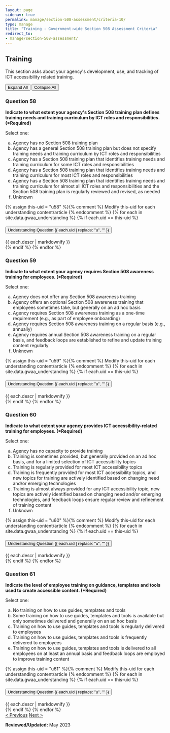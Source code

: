 ```yaml
---
layout: page
sidenav: true
permalink: manage/section-508-assessment/criteria-10/
type: manage
title: "Training - Government-wide Section 508 Assessment Criteria"
redirect_to:
- manage/section-508-assessment/
---
```


<H2 id="training">Training</H2>
<p>This section asks about your agency's development, use, and tracking of ICT accessibility related training. </p>

<!-- Expand/Collapse All "Understanding" Content -->
<div class="margin-y-3 margin-x-1">
    <button id="expand-all" class="usa-button">Expand All</button>
    <button id="collapse-all" class="usa-button">Collapse All</button>
</div>

<div class="usa-card-group">
<!-- begin insert criteria -->

<!-- Q:058-->
<div id="q58" class="usa-card tablet:grid-col-12">
    <div class="usa-card__container border-top">
        <div class="usa-card__header">
            <h3 class="usa-card__heading"> Question 58 </h3>
        </div>
        <div class="usa-card__body">
            <p><strong> Indicate to what extent your agency's Section 508 training plan defines training needs and
                    training curriculum by ICT roles and responsibilities. (*Required) </strong></p>
            <p> Select one: </p>
            <p>
            <ol type="a">
                <li>Agency has no Section 508 training plan</li>
                <li>Agency has a general Section 508 training plan but does not specify training needs and training
                    curriculum by ICT roles and responsibilities</li>
                <li>Agency has a Section 508 training plan that identifies training needs and training curriculum for
                    some ICT roles and responsibilities</li>
                <li>Agency has a Section 508 training plan that identifies training needs and training curriculum for
                    most ICT roles and responsibilities</li>
                <li>Agency has a Section 508 training plan that identifies training needs and training curriculum for
                    almost all ICT roles and responsibilities and the Section 508 training plan is regularly reviewed
                    and revised, as needed</li>
                <li>Unknown</li>
            </ol>
            </p>
        </div>
        {% assign this-uid = "u58" %}{% comment %} Modify this-uid for each understanding content/article {% endcomment %}
        {% for each in site.data.gwaa_understanding %}
            {% if each.uid == this-uid %}
            <!-- Understanding -->
            <div class="border-top-05 border-primary margin-top-1">
                <div class="usa-accordion">
                    <h4 class="usa-accordion__heading">
                        <button
                        type="button"
                        class="usa-accordion__button understand_button padding-left-3 radius-bottom-lg"
                        aria-expanded="false"
                        aria-controls="{{ each.uid }}"
                        >
                        Understanding Question {{ each.uid | replace: "u", "" }}
                        </button>
                    </h4>
                    <div id="{{ each.uid }}" class="usa-accordion__content understand_content usa-prose padding-x-3 padding-y-0 bg-primary-lighter text-primary-darker border-top-05 border-primary radius-bottom-lg">
                        <div class="margin-x-auto margin-y-0">
                            {{ each.descr | markdownify }}
                        </div>
                    </div>
                </div>
            </div>
            {% endif %}
        {% endfor %}
    </div>
</div>
<!-- Q:059-->
<div id="q59" class="usa-card tablet:grid-col-12">
    <div class="usa-card__container border-top">
        <div class="usa-card__header">
            <h3 class="usa-card__heading"> Question 59 </h3>
        </div>
        <div class="usa-card__body">
            <p><strong> Indicate to what extent your agency requires Section 508 awareness training for employees.
                    (*Required) </strong></p>
            <p> Select one: </p>
            <p>
            <ol type="a">
                <li>Agency does not offer any Section 508 awareness training</li>
                <li>Agency offers an optional Section 508 awareness training that employees sometimes take, but
                    generally on an ad hoc basis</li>
                <li>Agency requires Section 508 awareness training as a one-time requirement (e.g., as part of employee
                    onboarding)</li>
                <li>Agency requires Section 508 awareness training on a regular basis (e.g., annually)</li>
                <li>Agency requires annual Section 508 awareness training on a regular basis, and feedback loops are
                    established to refine and update training content regularly</li>
                <li>Unknown</li>
            </ol>
            </p>
        </div>
        {% assign this-uid = "u59" %}{% comment %} Modify this-uid for each understanding content/article {% endcomment %}
        {% for each in site.data.gwaa_understanding %}
            {% if each.uid == this-uid %}
            <!-- Understanding -->
            <div class="border-top-05 border-primary margin-top-1">
                <div class="usa-accordion">
                    <h4 class="usa-accordion__heading">
                        <button
                        type="button"
                        class="usa-accordion__button understand_button padding-left-3 radius-bottom-lg"
                        aria-expanded="false"
                        aria-controls="{{ each.uid }}"
                        >
                        Understanding Question {{ each.uid | replace: "u", "" }}
                        </button>
                    </h4>
                    <div id="{{ each.uid }}" class="usa-accordion__content understand_content usa-prose padding-x-3 padding-y-0 bg-primary-lighter text-primary-darker border-top-05 border-primary radius-bottom-lg">
                        <div class="margin-x-auto margin-y-0">
                            {{ each.descr | markdownify }}
                        </div>
                    </div>
                </div>
            </div>
            {% endif %}
        {% endfor %}
    </div>
</div>
<!-- Q:060-->
<div id="q60" class="usa-card tablet:grid-col-12">
    <div class="usa-card__container border-top">
        <div class="usa-card__header">
            <h3 class="usa-card__heading"> Question 60 </h3>
        </div>
        <div class="usa-card__body">
            <p><strong> Indicate to what extent your agency provides ICT accessibility-related training for employees.
                    (*Required) </strong></p>
            <p> Select one: </p>
            <p>
            <ol type="a">
                <li>Agency has no capacity to provide training</li>
                <li>Training is sometimes provided, but generally provided on an ad hoc basis, and for a limited
                    selection of ICT accessibility topics</li>
                <li>Training is regularly provided for most ICT accessibility topics</li>
                <li>Training is frequently provided for most ICT accessibility topics, and new topics for training are
                    actively identified based on changing need and/or emerging technologies</li>
                <li>Training is almost always provided for any ICT accessibility topic, new topics are actively
                    identified based on changing need and/or emerging technologies, and feedback loops ensure regular
                    review and refinement of training content</li>
                <li>Unknown</li>
            </ol>
            </p>
        </div>
        {% assign this-uid = "u60" %}{% comment %} Modify this-uid for each understanding content/article {% endcomment %}
        {% for each in site.data.gwaa_understanding %}
            {% if each.uid == this-uid %}
            <!-- Understanding -->
            <div class="border-top-05 border-primary margin-top-1">
                <div class="usa-accordion">
                    <h4 class="usa-accordion__heading">
                        <button
                        type="button"
                        class="usa-accordion__button understand_button padding-left-3 radius-bottom-lg"
                        aria-expanded="false"
                        aria-controls="{{ each.uid }}"
                        >
                        Understanding Question {{ each.uid | replace: "u", "" }}
                        </button>
                    </h4>
                    <div id="{{ each.uid }}" class="usa-accordion__content understand_content usa-prose padding-x-3 padding-y-0 bg-primary-lighter text-primary-darker border-top-05 border-primary radius-bottom-lg">
                        <div class="margin-x-auto margin-y-0">
                            {{ each.descr | markdownify }}
                        </div>
                    </div>
                </div>
            </div>
            {% endif %}
        {% endfor %}
    </div>
</div>
<!-- Q:061-->
<div id="q61" class="usa-card tablet:grid-col-12">
    <div class="usa-card__container border-top">
        <div class="usa-card__header">
            <h3 class="usa-card__heading"> Question 61 </h3>
        </div>
        <div class="usa-card__body">
            <p><strong> Indicate the level of employee training on guidance, templates and tools used to create
                    accessible content. (*Required) </strong></p>
            <p> Select one: </p>
            <p>
            <ol type="a">
                <li>No training on how to use guides, templates and tools</li>
                <li>Some training on how to use guides, templates and tools is available but only sometimes delivered
                    and generally on an ad hoc basis</li>
                <li>Training on how to use guides, templates and tools is regularly delivered to employees</li>
                <li>Training on how to use guides, templates and tools is frequently delivered to employees</li>
                <li>Training on how to use guides, templates and tools is delivered to all employees on at least an
                    annual basis and feedback loops are employed to improve training content</li>
            </ol>
            </p>
        </div>
        {% assign this-uid = "u61" %}{% comment %} Modify this-uid for each understanding content/article {% endcomment %}
        {% for each in site.data.gwaa_understanding %}
            {% if each.uid == this-uid %}
            <!-- Understanding -->
            <div class="border-top-05 border-primary margin-top-1">
                <div class="usa-accordion">
                    <h4 class="usa-accordion__heading">
                        <button
                        type="button"
                        class="usa-accordion__button understand_button padding-left-3 radius-bottom-lg"
                        aria-expanded="false"
                        aria-controls="{{ each.uid }}"
                        >
                        Understanding Question {{ each.uid | replace: "u", "" }}
                        </button>
                    </h4>
                    <div id="{{ each.uid }}" class="usa-accordion__content understand_content usa-prose padding-x-3 padding-y-0 bg-primary-lighter text-primary-darker border-top-05 border-primary radius-bottom-lg">
                        <div class="margin-x-auto margin-y-0">
                            {{ each.descr | markdownify }}
                        </div>
                    </div>
                </div>
            </div>
            {% endif %}
        {% endfor %}
    </div>
</div>

<!-- end insert criteria -->
</div>

<div id="prev-next-section">
    <a class="prev-page" title="Go to previous page" href="{{site.baseurl}}/manage/section-508-assessment/criteria-09/"> < Previous</a>
    <a class="prev-page" title="Go to next page" href="{{site.baseurl}}/manage/section-508-assessment/criteria-11/"> Next > </a>
</div>

**Reviewed/Updated:** May 2023

<!-- Expand/Collapse All Understanding Content script -->
<script>
    $("#expand-all").on("click", function (){
        $(".understand_button").attr("aria-expanded", "true");
        $(".understand_button").toggleClass("radius-bottom-lg");
        $(".understand_content").removeAttr("hidden");
    });
    $("#collapse-all").on("click", function (){
        $(".understand_button").attr("aria-expanded", "false");
        $(".understand_button").toggleClass("radius-bottom-lg");
        $(".understand_content").attr("hidden","");
    });
    $(".understand_button").on("click", function(){
        $(this).toggleClass("radius-bottom-lg");
    });
</script>

<!-- Unhide hash/anchor from external url -->
<script>
    $(function(){
        var window_hash = window.location.hash;
        if ($(window_hash).hasClass("usa-card")){
            let u_hash = window_hash.replace("q", "u");
            $(u_hash).removeAttr("hidden");
            $(u_hash).prev().children(".understand_button").attr("aria-expanded", "true");
            $(u_hash).prev().children(".understand_button").toggleClass("radius-bottom-lg");
        }
    });
</script>